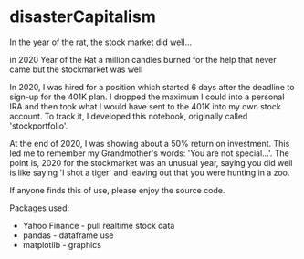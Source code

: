 # disasterCapitalism
In the year of the rat, the stock market did well...

in 2020             Year of the Rat
a million candles   burned
for the help that   never came
but the stockmarket was well

In 2020, I was hired for a position which started 6 days after the deadline to sign-up for the 401K plan.  I dropped the maximum I could into a personal IRA and then took what I would have sent to the 401K into my own stock account.  To track it, I developed this notebook, originally called 'stockportfolio'.  

At the end of 2020, I was showing about a 50% return on investment.  This led me to remember my Grandmother's words:  'You are not special...'.  The point is, 2020 for the stockmarket was an unusual year, saying you did well is like saying 'I shot a tiger' and leaving out that you were hunting in a zoo.  

If anyone finds this of use, please enjoy the source code.

Packages used:

* Yahoo Finance - pull realtime stock data
* pandas - dataframe use
* matplotlib - graphics

